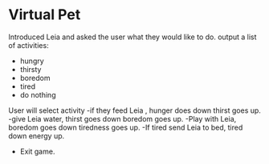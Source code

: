 # Virtual Pet

Introduced Leia and asked the user what they would like to do.
output a list of activities:
- hungry         
- thirsty           
- boredom
- tired 
- do nothing 

User will select activity 
-if they feed Leia , hunger does down thirst goes up.
-give Leia water, thirst goes down boredom goes up.
-Play with Leia, boredom goes down tiredness goes up.
-If tired send Leia to bed, tired down energy up.
- Exit game.





